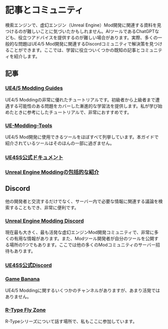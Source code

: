 # 記事とコミュニティ

検索エンジンで、虚幻エンジン（Unreal Engine）Mod開発に関連する資料を見つけるのが難しいことに気づいたかもしれません。AIツールであるChatGPTなども、役立つアドバイスを提供するのが難しい場合があります。実際、多くの一般的な問題はUE4/5 Mod開発に関連するDiscordコミュニティで解決策を見つけることができます。ここでは、学習に役立ついくつかの既知の記事とコミュニティを紹介します。

## 記事

### [UE4/5 Modding Guides](https://github.com/Dmgvol/UE_Modding)
UE4/5 Moddingの非常に優れたチュートリアルです。初級者から上級者まで遭遇する可能性のある問題をカバーした漸進的な学習法を提供します。私が学び始めたときに参考にしたチュートリアルで、非常におすすめです。

### [UE-Modding-Tools](https://github.com/Buckminsterfullerene02/UE-Modding-Tools)
UE4/5 Mod開発に使用できるツールをほぼすべて列挙しています。本ガイドで紹介されているツールはそのほんの一部に過ぎません。

### [UE4SS公式ドキュメント](https://docs.ue4ss.com/index.html)

### [Unreal Engine Moddingの包括的な紹介](https://buckminsterfullerene02.github.io/dev-guide/index.html)

## Discord

他の開発者と交流するだけでなく、サーバー内で必要な情報に関連する議論を検索することもでき、非常に便利です。

### [Unreal Engine Modding Discord](https://discord.gg/VYjh4vSq)
現在最も大きく、最も活発な虚幻エンジンMod開発コミュニティで、非常に多くの有用な情報があります。また、Modツール開発者が自分のツールを公開する場所の1つでもあります。ここでは他の多くのModコミュニティのサーバー招待もあります。

### [UE4SS公式Discord](https://discord.gg/nPMFzfUm)

### [Game Banana](https://discord.gg/YFdAGgyB)
UE4/5 Moddingに関するいくつかのチャンネルがありますが、あまり活発ではありません。

### [R-Type Fly Zone](https://discord.gg/c4bGDDh7)
R-Typeシリーズについて話す場所で、私もここに参加しています。
